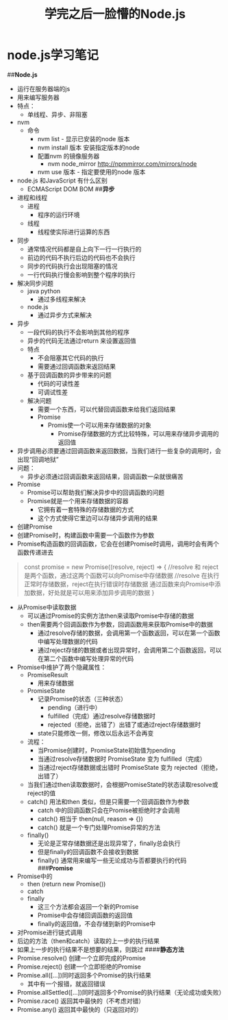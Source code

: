 ﻿---
title: 学完之后一脸懵的Node.js
---
# **node.js学习笔记**
##**Node.js**
+ 运行在服务器端的js
+ 用来编写服务器
+ 特点：
    + 单线程、异步、非阻塞
+ nvm
    + 命令
        + nvm list - 显示已安装的node 版本
        + nvm install 版本 安装指定版本的node
        + 配置nvm 的镜像服务器
            + nvm node_mirror http://npmmirror.com/mirrors/node
        + nvm use 版本 - 指定要使用的node 版本
+ node.js 和JavaScript 有什么区别
    + ECMAScript DOM BOM
##**异步**
+ 进程和线程
    + 进程
        + 程序的运行环境
    + 线程
        + 线程使实际进行运算的东西
+ 同步
    + 通常情况代码都是自上向下一行一行执行的
    + 前边的代码不执行后边的代码也不会执行
    + 同步的代码执行会出现阻塞的情况
    + 一行代码执行慢会影响到整个程序的执行
+ 解决同步问题
    + java python
        + 通过多线程来解决
    + node.js
        + 通过异步方式来解决
+ 异步
    + 一段代码的执行不会影响到其他的程序
    + 异步的代码无法通过return 来设置返回值
    + 特点
        + 不会阻塞其它代码的执行
        + 需要通过回调函数来返回结果
    + 基于回调函数的异步带来的问题
        + 代码的可读性差
        + 可调试性差
    + 解决问题
        + 需要一个东西，可以代替回调函数来给我们返回结果
        + Promise
            + Promis使一个可以用来存储数据的对象
                + Promise存储数据的方式比较特殊，可以用来存储异步调用的返回值
+ 异步调用必须要通过回调函数来返回数据，当我们进行一些复杂的调用时，会出现“回调地狱”
+ 问题：
    + 异步必须通过回调函数来返回结果，回调函数一朵就很痛苦
+ Promise
    + Promise可以帮助我们解决异步中的回调函数的问题
    + Promise就是一个用来存储数据的容器
        + 它拥有着一套特殊的存储数据的方式
        + 这个方式使得它里边可以存储异步调用的结果
+ 创建Promise
+ 创建Promise时，构建函数中需要一个函数作为参数
+ Promise构造函数的回调函数，它会在创建Promise时调用，调用时会有两个函数传递进去
>const promise = new Promise((resolve, reject) => {
    //resolve 和 reject 是两个函数，通过这两个函数可以向Promise中存储数据
    //resolve 在执行正常时存储数据，reject在执行错误时存储数据
通过函数来向Promise中添加数据，好处就是可以用来添加异步调用的数据
}
+ 从Promise中读取数据
    + 可以通过Promise的实例方法then来读取Promise中存储的数据
    + then需要两个回调函数作为参数，回调函数用来获取Promise中的数据
        + 通过resolve存储的数据，会调用第一个函数返回，可以在第一个函数中编写处理数据的代码
        + 通过reject存储的数据或者出现异常时，会调用第二个函数返回，可以在第二个函数中编写处理异常的代码
+ Promise中维护了两个隐藏属性：
    + PromiseResult
        + 用来存储数据
    + PromiseState
        + 记录Promise的状态（三种状态）
            + pending（进行中）
            + fulfilled（完成）通过resolve存储数据时
            + rejected（拒绝，出错了）出错了或通过reject存储数据时
        + state只能修改一侧，修改以后永远不会再变
    + 流程：
        + 当Promise创建时，PromiseState初始值为pending
        + 当通过resolve存储数据时 PromiseState 变为 fulfilled（完成）
        + 当通过reject存储数据或出错时 PromiseState 变为 rejected（拒绝，出错了）
    + 当我们通过then读取数据时，会根据PromiseState的状态读取resolve或reject的值
    + catch() 用法和then 类似，但是只需要一个回调函数作为参数
        + catch 中的回调函数只会在Promise被拒绝时才会调用
        + catch() 相当于 then(null, reason => {})
        +  catch() 就是一个专门处理Promise异常的方法
    + finally()
        + 无论是正常存储数据还是出现异常了，finally总会执行
        + 但是finally的回调函数不会接收到数据
        + finally() 通常用来编写一些无论成功与否都要执行的代码
###**Promise**
+ Promise中的
    + then (return new Promise())
    + catch
    + finally
        + 这三个方法都会返回一个新的Promise
        + Promise中会存储回调函数的返回值
        + finally的返回值，不会存储到新的Promise中
+ 对Promise进行链式调用
+ 后边的方法（then和catch）读取的上一步的执行结果
+   如果上一步的执行结果不是想要的结果，则跳过
####**静态方法**
+ Promise.resolve() 创建一个立即完成的Promise
+ Promise.reject() 创建一个立即拒绝的Promise
+ Promise.all([...])同时返回多个Promise的执行结果
    + 其中有一个报错，就返回错误
+ Promise.allSettled([...])同时返回多个Promise的执行结果（无论成功或失败）
+ Promise.race() 返回其中最快的（不考虑对错）
+ Promise.any() 返回其中最快的（只返回对的）